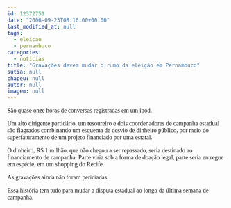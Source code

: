 ```yaml
---
id: 12372751
date: "2006-09-23T08:16:00+00:00"
last_modified_at: null
tags:
  - eleicao
  - pernambuco
categories:
  - noticias
title: "Gravações devem mudar o rumo da eleição em Pernambuco"
sutia: null
chapeu: null
autor: null
imagem: null
---
```

<p><P><FONT face=Verdana>São quase onze horas de conversas registradas em um ipod.</FONT></P></p>
<p><P><FONT face=Verdana>Um alto dirigente partidário, um tesoureiro e dois coordenadores de campanha estadual são flagrados combinando um esquema de desvio de dinheiro público, por meio do superfaturamento de um projeto financiado por uma estatal.</FONT></P></p>
<p><P><FONT face=Verdana>O dinheiro, R$ 1 milhão, que não chegou a ser repassado, seria destinado ao financiamento de campanha. Parte viria sob a forma de doação legal, parte seria entregue em espécie, em um shopping do Recife.</FONT></P></p>
<p><P><FONT face=Verdana>As gravações ainda não foram periciadas.</FONT></P></p>
<p><P><FONT face=Verdana>Essa história tem tudo para mudar a disputa estadual ao longo da última semana de campanha.</FONT></P> </p>
